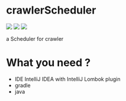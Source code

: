 # crawlerScheduler
![](https://travis-ci.org/DiamondYuan/crawlerScheduler.svg?branch=master) ![](https://img.shields.io/codecov/c/github/diamondyuan/crawlerScheduler.svg) ![](https://img.shields.io/docker/build/diamondyuan/crawlerscheduler.svg)

a Scheduler for crawler

# What you need ?
+ IDE IntelliJ IDEA with IntelliJ Lombok plugin
+ gradle
+ java
